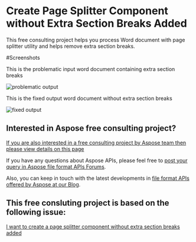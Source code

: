 # Create Page Splitter Component without Extra Section Breaks Added

This free consulting project helps you process Word document with page splitter utility and helps remove extra section breaks.

#Screenshots

This is the problematic input word document containing extra section breaks 

![problematic output](https://user-images.githubusercontent.com/1214951/68274359-b88da980-008a-11ea-9c25-a196e8f8084b.png)

This is the fixed output word document without extra section breaks

![fixed output](https://user-images.githubusercontent.com/1214951/68274357-b7f51300-008a-11ea-958e-ce3b591ffe4e.png)



## Interested in Aspose free consulting project?
[If you are also interested in a free consulting project by Aspose team then please view details on this page](https://aspose-free-consulting.github.io/)

If you have any questions about Aspose APIs, please feel free to [post your query in Aspose file format APIs Forums](https://forum.aspose.com/). 

Also, you can keep in touch with the latest developments in [file format APIs offered by Aspose at our Blog](https://blog.aspose.com/). 

## This free consluting project is based on the following issue:
[I want to create a page splitter component without extra section breaks added](https://github.com/aspose-free-consulting/projects/issues/15)
